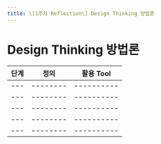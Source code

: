 ```yaml
---
title: \[1주차 Reflection\] Design Thinking 방법론
---
```


# Design Thinking 방법론

|단계|정의   |활용 Tool  |
|---|--------|----------|
|---|--------|----------|
|---|--------|----------|
|---|--------|----------|
|---|--------|----------|
|---|--------|----------|

